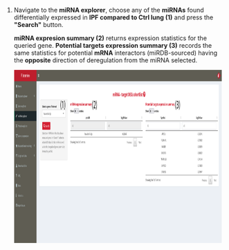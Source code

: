 1. Navigate to the **miRNA explorer**, choose any of the **miRNAs** found differentially expressed in **IPF compared to Ctrl lung (1)** and press the **"Search"** button.

	**miRNA expresion summary (2)** returns expression statistics for the queried gene. **Potential targets expression summary (3)** records the same statistics for potential **mRNA** interactors (miRDB-sourced) having the **opposite** direction of deregulation from the miRNA selected. 


	<a href= "faq/faqScreenshots/miRNAExpl.png" target="_blank" rel='noopener noreferrer'> 
		<img src= "./faqScreenshots/miRNAExpl.png" alt="image" style="width:900px;height:400px" class="center"/>
	</a>
